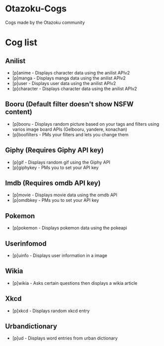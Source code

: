 # Otazoku-Cogs
Cogs made by the Otazoku community

# Cog list

## Anilist

* [p]anime <anime-name> - Displays character data using the anilist APIv2
* [p]manga <manga-name> - Displays manga data using the anilist APIv2
* [p]user <username> - Displays user data using the anilist APIv2
* [p]character <character-name> - Displays character data using the anilist APIv2

## Booru (Default filter doesn't show NSFW content)

* [p]booru <rating> <tags> - Displays random picture based on your tags and filters using varios image board APIs (Gelbooru, yandere, konachan)
* [p]boofilters - PMs your filters and lets you change them

## Giphy (Requires Giphy API key)

* [p]gif <search-query> - Displays random gif using the Giphy API
* [p]giphykey - PMs you to set your API key

## Imdb (Requires omdb API key)

* [p]movie <search-query> - Displays movie data using the omdb API
* [p]omdbkey - PMs you to set your API key

## Pokemon

* [p]pokemon <pokemon-name or ID> - Displays pokemon data using the pokeapi

## Userinfomod

* [p]uinfo <username or mention> - Displays user information in a image


## Wikia

* [p]wikia - Asks certain questions then displays a wikia article


## Xkcd

* [p]xkcd - Displays random xkcd entry


## Urbandictionary

* [p]ud <word> - Displays word entries from urban dictionary
